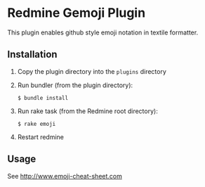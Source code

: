 Redmine Gemoji Plugin
=====================

This plugin enables github style emoji notation in textile formatter.

Installation
------------

 1. Copy the plugin directory into the `plugins` directory

 2. Run bundler (from the plugin directory):

        $ bundle install

 3. Run rake task (from the Redmine root directory):

        $ rake emoji

 4. Restart redmine

Usage
-----

See http://www.emoji-cheat-sheet.com
